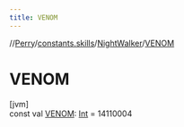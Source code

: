 ```yaml
---
title: VENOM
---
```

//[Perry](../../../index.html)/[constants.skills](../index.html)/[NightWalker](index.html)/[VENOM](-v-e-n-o-m.html)



# VENOM



[jvm]\
const val [VENOM](-v-e-n-o-m.html): [Int](https://kotlinlang.org/api/latest/jvm/stdlib/kotlin/-int/index.html) = 14110004




